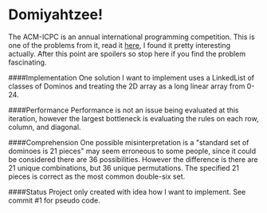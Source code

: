Domiyahtzee!
============

The ACM-ICPC is an annual international programming competition. This is one of the problems from it, read it [here](https://raw.githubusercontent.com/nastajus/Domiyahtzee!/master/problem_C.pdf), I found it pretty interesting actually. After this point are spoilers so stop here if you find the problem fascinating.

####Implementation
One solution I want to implement uses a LinkedList of classes of Dominos and treating the 2D array as a long linear array from 0-24.

####Performance
Performance is not an issue being evaluated at this iteration, however the largest bottleneck is evaluating the rules on each row, column, and diagonal.

####Comprehension
One possible misinterpretation is a "standard set of dominoes is 21 pieces" may seem erroneous to some people, since it could be considered there are 36 possibilities. However the difference is there are 21 unique combinations, but 36 unique permutations. The specified 21 pieces is correct as the most common double-six set.

####Status
Project only created with idea how I want to implement. See commit #1 for pseudo code.